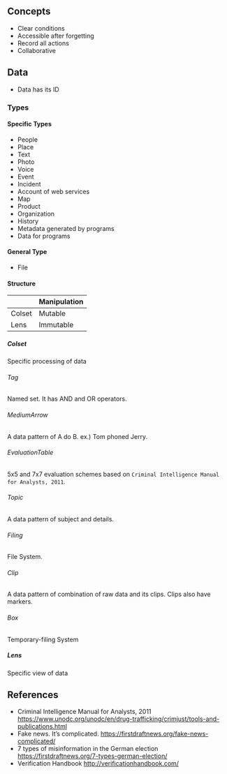 ## Concepts
- Clear conditions
- Accessible after forgetting
- Record all actions
- Collaborative

## Data 
- Data has its ID

### Types

#### Specific Types
- People
- Place
- Text
- Photo
- Voice
- Event
- Incident
- Account of web services
- Map
- Product
- Organization
- History
- Metadata generated by programs
- Data for programs

#### General Type
- File

#### Structure

|        | Manipulation |
|--------|--------------|
| Colset | Mutable      |
| Lens   | Immutable    |

##### Colset
Specific processing of data

###### Tag
Named set. It has AND and OR operators.
###### MediumArrow
A data pattern of A do B. ex.) Tom phoned Jerry.
###### EvaluationTable
5x5 and 7x7 evaluation schemes based on `Criminal Intelligence Manual for Analysts, 2011`.
###### Topic
A data pattern of subject and details.
###### Filing
File System. 
###### Clip
A data pattern of combination of raw data and its clips. Clips also have markers.
###### Box
Temporary-filing System

##### Lens
Specific view of data


## References
- Criminal Intelligence Manual for Analysts, 2011 https://www.unodc.org/unodc/en/drug-trafficking/crimjust/tools-and-publications.html 
- Fake news. It’s complicated. https://firstdraftnews.org/fake-news-complicated/
- 7 types of misinformation in the German election https://firstdraftnews.org/7-types-german-election/
- Verification Handbook http://verificationhandbook.com/


